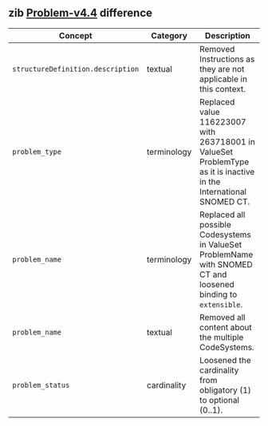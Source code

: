 ## zib [Problem-v4.4](https://zibs.nl/wiki/Problem-v4.4(2020EN)) difference

| Concept         | Category          | Description                             | 
|-----------------|-------------------|-----------------------------------------|
| `structureDefinition.description` | textual | Removed Instructions as they are not applicable in this context. |
| `problem_type` | terminology | Replaced value 116223007 with 263718001 in ValueSet ProblemType as it is inactive in the International SNOMED CT. |
| `problem_name` | terminology | Replaced all possible Codesystems in ValueSet ProblemName with SNOMED CT and loosened binding to `extensible`. |
| `problem_name` | textual | Removed all content about the multiple CodeSystems. |
| `problem_status` | cardinality | Loosened the cardinality from obligatory (1) to optional (0..1). |